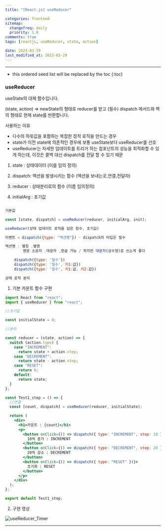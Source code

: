 ```yaml
---
title: "[React.js] useReducer"

categories: frontend
sitemap:
  changefreq: daily
  priority: 1.0
comments: true
tags: [reactjs, useReducer, state, action]

date: 2023-03-29
last_modified_at: 2023-03-29
---
```


---

<!-- prettier-ignore -->
* this ordered seed list will be replaced by the toc 
{:toc}

### useReducer

useState의 대체 함수입니다.

(state, action) => newState의 형태로 reducer를 받고 (필수) dispatch 메서드와 짝의 형태로 현재 state를 반환합니다.

사용하는 이유

- 다수의 하윗값을 포함하는 복잡한 정적 로직을 만드는 경우
- state가 이전 state에 의존적인 경우에 보통 useState보다 useReducer를 선호
- useReducer는 자세한 업데이트를 트리거 하는 컴포넌트의 성능을 최적화할 수 있게 하는데, 이것은 콜백 대신 dispatch를 전달 할 수 있기 때문

1. state : 상태데이터 (이를 임의 정의)

2. dispatch: 액션을 발생시키는 함수 (액션을 보내는곳,연결,전달자)

3. reducer : 상태분리로의 함수 (이름 임의정의)

4. initialArg : 초기값

```jsx

기본값

const [state, dispatch] = useReducer(reducer, initialArg, init);

useReducer(상태 업데이트 로직을 담은 함수, 초기값)

이벤트 = dispatch({type: "액션명"}) - dispatch의 타입은 필수

액션명 : 별칭 ,별명
        영문 소문자 ,대문자 ,한글 가능 / 하지만 대문자(상수형)로 쓰는게 좋다

    dispatch({type: '필수'})
    dispatch({type: '필수', 키1:값})
    dispatch({type: '필수', 키1:값, 키2:값})

상태 로직 분리
```

1. 기본 카운트 함수 구현

```jsx
import React from "react";
import { useReducer } from "react";

//초기값

const initialState = 0;

//분리

const reducer = (state, action) => {
  switch (action.type) {
    case "INCREMENT":
      return state + action.step;
    case "DECREMENT":
      return state - action.step;
    case "RESET":
      return 0;
    default:
      return state;
  }
};

const Test1_step = () => {
  //연결
  const [count, dispatch] = useReducer(reducer, initialState);

  return (
    <div>
      <h1>카운트 : {count}</h1>
      <p>
        <button onClick={() => dispatch({ type: "INCREMENT", step: 10 })}>
          10씩 증가 : INCREMENT
        </button>
        <button onClick={() => dispatch({ type: "DECREMENT", step: 20 })}>
          20씩 감소 : DECREMENT
        </button>
        <button onClick={() => dispatch({ type: "RESET" })}>
          초기화 : RESET
        </button>
      </p>
    </div>
  );
};

export default Test1_step;
```

2. 구현 영상

![useReducer_Timer](https://user-images.githubusercontent.com/91298955/228571100-38b1df03-d788-4f8f-9987-63d7f8f8393b.gif)

---
